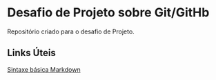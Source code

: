 # Desafio de Projeto sobre Git/GitHb
Repositório criado para o desafio de Projeto.

## Links Úteis
[Sintaxe básica Markdown](https://www.markdownguide.org/basic-syntax/)
